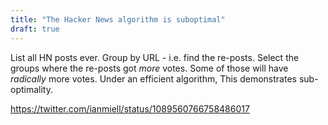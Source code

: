 ```yaml
---
title: "The Hacker News algorithm is suboptimal"
draft: true
---
```


List all HN posts ever.
Group by URL - i.e. find the re-posts.
Select the groups where the re-posts got _more_ votes.
Some of those will have _radically_ more votes.
Under an efficient algorithm,
This demonstrates sub-optimality.

https://twitter.com/ianmiell/status/1089560766758486017
